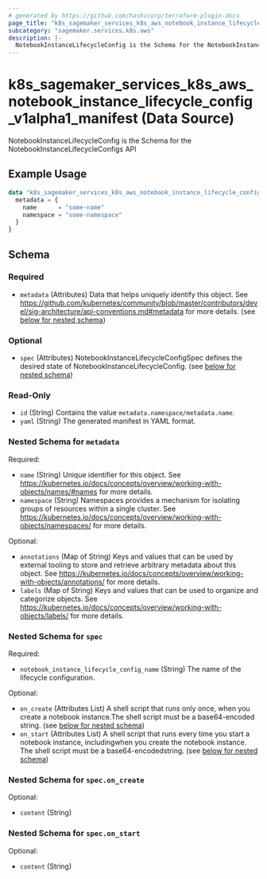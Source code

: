 ```yaml
---
# generated by https://github.com/hashicorp/terraform-plugin-docs
page_title: "k8s_sagemaker_services_k8s_aws_notebook_instance_lifecycle_config_v1alpha1_manifest Data Source - terraform-provider-k8s"
subcategory: "sagemaker.services.k8s.aws"
description: |-
  NotebookInstanceLifecycleConfig is the Schema for the NotebookInstanceLifecycleConfigs API
---
```


# k8s_sagemaker_services_k8s_aws_notebook_instance_lifecycle_config_v1alpha1_manifest (Data Source)

NotebookInstanceLifecycleConfig is the Schema for the NotebookInstanceLifecycleConfigs API

## Example Usage

```terraform
data "k8s_sagemaker_services_k8s_aws_notebook_instance_lifecycle_config_v1alpha1_manifest" "example" {
  metadata = {
    name      = "some-name"
    namespace = "some-namespace"
  }
}
```

<!-- schema generated by tfplugindocs -->
## Schema

### Required

- `metadata` (Attributes) Data that helps uniquely identify this object. See https://github.com/kubernetes/community/blob/master/contributors/devel/sig-architecture/api-conventions.md#metadata for more details. (see [below for nested schema](#nestedatt--metadata))

### Optional

- `spec` (Attributes) NotebookInstanceLifecycleConfigSpec defines the desired state of NotebookInstanceLifecycleConfig. (see [below for nested schema](#nestedatt--spec))

### Read-Only

- `id` (String) Contains the value `metadata.namespace/metadata.name`.
- `yaml` (String) The generated manifest in YAML format.

<a id="nestedatt--metadata"></a>
### Nested Schema for `metadata`

Required:

- `name` (String) Unique identifier for this object. See https://kubernetes.io/docs/concepts/overview/working-with-objects/names/#names for more details.
- `namespace` (String) Namespaces provides a mechanism for isolating groups of resources within a single cluster. See https://kubernetes.io/docs/concepts/overview/working-with-objects/namespaces/ for more details.

Optional:

- `annotations` (Map of String) Keys and values that can be used by external tooling to store and retrieve arbitrary metadata about this object. See https://kubernetes.io/docs/concepts/overview/working-with-objects/annotations/ for more details.
- `labels` (Map of String) Keys and values that can be used to organize and categorize objects. See https://kubernetes.io/docs/concepts/overview/working-with-objects/labels/ for more details.


<a id="nestedatt--spec"></a>
### Nested Schema for `spec`

Required:

- `notebook_instance_lifecycle_config_name` (String) The name of the lifecycle configuration.

Optional:

- `on_create` (Attributes List) A shell script that runs only once, when you create a notebook instance.The shell script must be a base64-encoded string. (see [below for nested schema](#nestedatt--spec--on_create))
- `on_start` (Attributes List) A shell script that runs every time you start a notebook instance, includingwhen you create the notebook instance. The shell script must be a base64-encodedstring. (see [below for nested schema](#nestedatt--spec--on_start))

<a id="nestedatt--spec--on_create"></a>
### Nested Schema for `spec.on_create`

Optional:

- `content` (String)


<a id="nestedatt--spec--on_start"></a>
### Nested Schema for `spec.on_start`

Optional:

- `content` (String)
